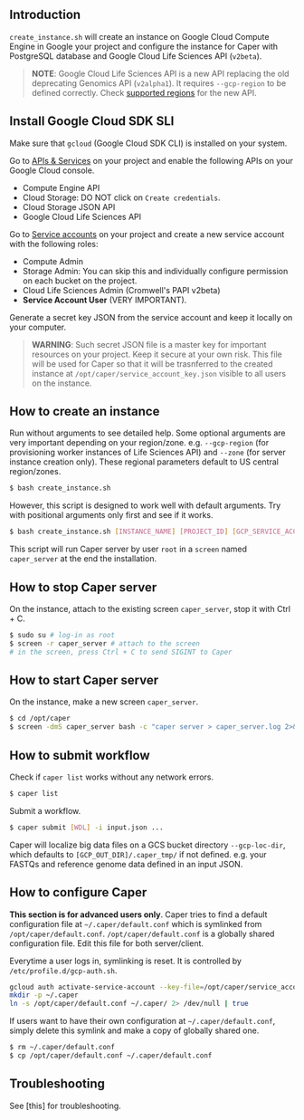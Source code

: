 ## Introduction

`create_instance.sh` will create an instance on Google Cloud Compute Engine in Google your project and configure the instance for Caper with PostgreSQL database and Google Cloud Life Sciences API (`v2beta`).

> **NOTE**: Google Cloud Life Sciences API is a new API replacing the old deprecating Genomics API (`v2alpha1`). It requires `--gcp-region` to be defined correctly. Check [supported regions](https://cloud.google.com/life-sciences/docs/concepts/locations) for the new API.

## Install Google Cloud SDK SLI

Make sure that `gcloud` (Google Cloud SDK CLI) is installed on your system.

Go to [APIs & Services](https://console.cloud.google.com/apis/dashboard) on your project and enable the following APIs on your Google Cloud console.
* Compute Engine API
* Cloud Storage: DO NOT click on `Create credentials`.
* Cloud Storage JSON API
* Google Cloud Life Sciences API

Go to [Service accounts](https://console.cloud.google.com/iam-admin/serviceaccounts) on your project and create a new service account with the following roles:
* Compute Admin
* Storage Admin: You can skip this and individually configure permission on each bucket on the project.
* Cloud Life Sciences Admin (Cromwell's PAPI v2beta)
* **Service Account User** (VERY IMPORTANT).

Generate a secret key JSON from the service account and keep it locally on your computer.

> **WARNING**: Such secret JSON file is a master key for important resources on your project. Keep it secure at your own risk. This file will be used for Caper so that it will be trasnferred to the created instance at `/opt/caper/service_account_key.json` visible to all users on the instance.

## How to create an instance

Run without arguments to see detailed help. Some optional arguments are very important depending on your region/zone. e.g. `--gcp-region` (for provisioning worker instances of Life Sciences API) and `--zone` (for server instance creation only). These regional parameters default to US central region/zones.
```bash
$ bash create_instance.sh
```

However, this script is designed to work well with default arguments. Try with positional arguments only first and see if it works.
```bash
$ bash create_instance.sh [INSTANCE_NAME] [PROJECT_ID] [GCP_SERVICE_ACCOUNT_KEY_JSON_FILE] [GCP_OUT_DIR]
```

This script will run Caper server by user `root` in a `screen` named `caper_server` at the end the installation.


## How to stop Caper server

On the instance, attach to the existing screen `caper_server`, stop it with Ctrl + C.
```bash
$ sudo su # log-in as root
$ screen -r caper_server # attach to the screen
# in the screen, press Ctrl + C to send SIGINT to Caper
```

## How to start Caper server

On the instance, make a new screen `caper_server`.
```bash
$ cd /opt/caper
$ screen -dmS caper_server bash -c "caper server > caper_server.log 2>&1"
```

## How to submit workflow

Check if `caper list` works without any network errors.
```bash
$ caper list
```

Submit a workflow.
```bash
$ caper submit [WDL] -i input.json ...
```

Caper will localize big data files on a GCS bucket directory `--gcp-loc-dir`, which defaults to `[GCP_OUT_DIR]/.caper_tmp/` if not defined. e.g. your FASTQs and reference genome data defined in an input JSON.


## How to configure Caper

**This section is for advanced users only**. Caper tries to find a default configuration file at `~/.caper/default.conf` which is symlinked from `/opt/caper/default.conf`. `/opt/caper/default.conf` is a globally shared configuration file. Edit this file for both server/client.

Everytime a user logs in, symlinking is reset. It is controlled by `/etc/profile.d/gcp-auth.sh`.
```bash
gcloud auth activate-service-account --key-file=/opt/caper/service_account_key.json
mkdir -p ~/.caper
ln -s /opt/caper/default.conf ~/.caper/ 2> /dev/null | true
```

If users want to have their own configuration at `~/.caper/default.conf`, simply delete this symlink and make a copy of globally shared one.
```bash
$ rm ~/.caper/default.conf
$ cp /opt/caper/default.conf ~/.caper/default.conf
```


## Troubleshooting

See [this] for troubleshooting.
